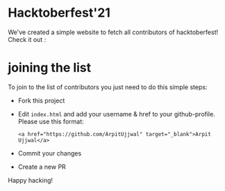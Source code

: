 # Hacktoberfest'21
We've created a simple website to fetch all contributors of hacktoberfest! Check it out : 

# joining the list
To join to the list of contributors you just need to do this simple steps:
* Fork this project
* Edit `index.html` and add your username & href to your github-profile. Please use this format:

  `<a href="https://github.com/ArpitUjjwal" target="_blank">Arpit Ujjwal</a>`

* Commit your changes
* Create a new PR

Happy hacking!

